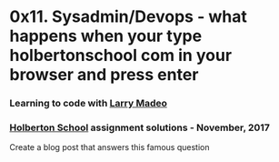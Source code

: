 # 0x11. Sysadmin/Devops - what happens when your type holbertonschool com in your browser and press enter

### Learning to code with [Larry Madeo](https://twitter.com/larmalade)

### [Holberton School](https://www.holbertonschool.com) assignment solutions - November, 2017

Create a blog post that answers this famous question
